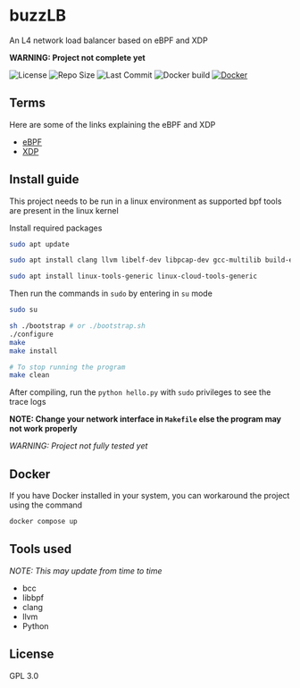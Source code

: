 # buzzLB

An L4 network load balancer based on eBPF and XDP

 __WARNING: Project not complete yet__

![License](https://img.shields.io/github/license/alphaX86/buzzLB?style=flat-square)
![Repo Size](https://img.shields.io/github/repo-size/alphaX86/buzzLB?style=flat-square)
![Last Commit](https://img.shields.io/github/last-commit/alphaX86/buzzLB?style=flat-square)
![Docker build](https://img.shields.io/docker/automated/aerox86/buzzlb?style=flat-square)
[![Docker](https://img.shields.io/badge/Docker%20image-%230db7ed.svg?style=flat-square&logo=docker&logoColor=white)](https://hub.docker.com/r/aerox86/buzzlb)


## Terms

Here are some of the links explaining the eBPF and XDP

- [eBPF](https://ebpf.io/)
- [XDP](https://www.iovisor.org/technology/xdp)

## Install guide

This project needs to be run in a linux environment as supported bpf tools are present in the linux kernel

Install required packages

```bash
sudo apt update

sudo apt install clang llvm libelf-dev libpcap-dev gcc-multilib build-essential make linux-tools-common

sudo apt install linux-tools-generic linux-cloud-tools-generic
```

Then run the commands in `sudo` by entering in `su` mode 

```bash
sudo su
```

```bash
sh ./bootstrap # or ./bootstrap.sh
./configure
make
make install 

# To stop running the program
make clean
```

After compiling, run the `python hello.py` with `sudo` privileges to see the trace logs

**NOTE: Change your network interface in `Makefile` else the program may not work properly**

_WARNING: Project not fully tested yet_

## Docker

If you have Docker installed in your system, you can workaround the project using the command

```bash
docker compose up
```

## Tools used

_NOTE: This may update from time to time_

- bcc
- libbpf
- clang
- llvm
- Python

## License

GPL 3.0
